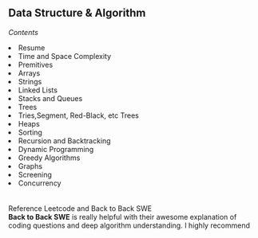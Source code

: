 ## <b>Data Structure & Algorithm</b>
*Contents*
<li> Resume </li>
<li> Time and Space Complexity</li>
<li> Premitives </li>
<li> Arrays </li>
<li> Strings </li>
<li> Linked Lists </li>
<li> Stacks and Queues </li>
<li> Trees </li>
<li> Tries,Segment, Red-Black, etc Trees </li>
<li> Heaps </li>
<li> Sorting </li>
<li> Recursion and Backtracking </li>
<li> Dynamic Programming </li>
<li> Greedy Algorithms</li>
<li> Graphs </li>
<li> Screening </li>
<li> Concurrency </li>
<br><br>
Reference Leetcode and Back to Back SWE<br><b>Back to Back SWE</b> is really helpful with their awesome explanation of coding questions and deep algorithm understanding. I highly recommend


